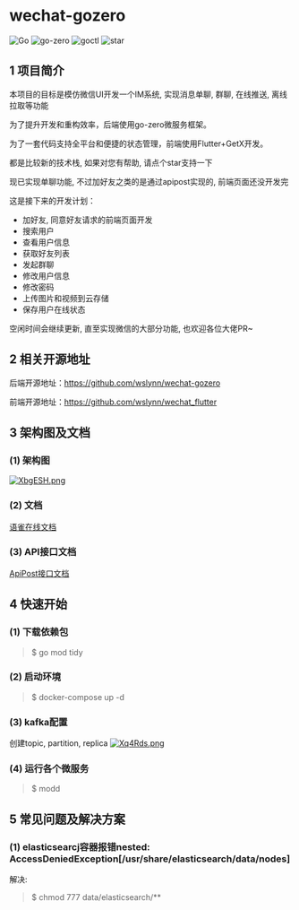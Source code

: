 # wechat-gozero

![Go](https://img.shields.io/badge/Go-1.18-blue.svg)
![go-zero](https://img.shields.io/badge/go_zero-1.3.3-blue.svg) 
![goctl](https://img.shields.io/badge/goctl-1.3.5-blue.svg)
![star](https://img.shields.io/github/stars/wslynn/wechat-gozero?style=social)


## 1 项目简介
本项目的目标是模仿微信UI开发一个IM系统, 实现消息单聊, 群聊, 在线推送, 离线拉取等功能

为了提升开发和重构效率，后端使用go-zero微服务框架。

为了一套代码支持全平台和便捷的状态管理，前端使用Flutter+GetX开发。

都是比较新的技术栈, 如果对您有帮助, 请点个star支持一下

现已实现单聊功能, 不过加好友之类的是通过apipost实现的, 前端页面还没开发完

这是接下来的开发计划：
- 加好友, 同意好友请求的前端页面开发
- 搜索用户
- 查看用户信息
- 获取好友列表
- 发起群聊
- 修改用户信息
- 修改密码
- 上传图片和视频到云存储
- 保存用户在线状态

空闲时间会继续更新, 直至实现微信的大部分功能, 也欢迎各位大佬PR~


## 2 相关开源地址
后端开源地址：https://github.com/wslynn/wechat-gozero

前端开源地址：https://github.com/wslynn/wechat_flutter


## 3 架构图及文档
### (1) 架构图
[![XbgESH.png](https://s1.ax1x.com/2022/06/17/XbgESH.png)](https://imgtu.com/i/XbgESH)
### (2) 文档
[语雀在线文档](https://www.yuque.com/docs/share/77c846d2-51f8-4a25-8330-fa036a8a4cbe)
### (3) API接口文档
[ApiPost接口文档](https://console-docs.apipost.cn/preview/6c245af8bcc075c4/42820335d3df842c)

## 4 快速开始
### (1) 下载依赖包
> $ go mod tidy
### (2) 启动环境
> $ docker-compose up -d
### (3) kafka配置
创建topic, partition, replica
[![Xq4Rds.png](https://s1.ax1x.com/2022/06/17/Xq4Rds.png)](https://imgtu.com/i/Xq4Rds)
### (4) 运行各个微服务
> $ modd

## 5 常见问题及解决方案
### (1) elasticsearcj容器报错nested: AccessDeniedException[/usr/share/elasticsearch/data/nodes]
解决: 
> $ chmod 777 data/elasticsearch/**
